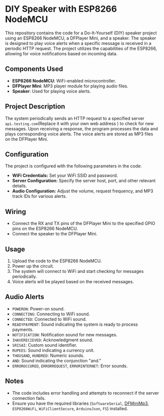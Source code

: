 # DIY Speaker with ESP8266 NodeMCU

This repository contains the code for a Do-It-Yourself (DIY) speaker project using an ESP8266 NodeMCU, a DFPlayer Mini, and a speaker. The speaker is designed to play voice alerts when a specific message is received in a periodic HTTP request. The project utilizes the capabilities of the ESP8266, allowing for voice notifications based on incoming data.

## Components Used
- **ESP8266 NodeMCU**: WiFi-enabled microcontroller.
- **DFPlayer Mini**: MP3 player module for playing audio files.
- **Speaker**: Used for playing voice alerts.

## Project Description
The system periodically sends an HTTP request to a specified server `api.testing.com`(Replace it with your own web address ) to check for new messages. Upon receiving a response, the program processes the data and plays corresponding voice alerts. The voice alerts are stored as MP3 files on the DFPlayer Mini.

## Configuration
The project is configured with the following parameters in the code:

- **WiFi Credentials:** Set your WiFi SSID and password.
- **Server Configuration:** Specify the server host, port, and other relevant details.
- **Audio Configuration:** Adjust the volume, request frequency, and MP3 track IDs for various alerts.

## Wiring
- Connect the RX and TX pins of the DFPlayer Mini to the specified GPIO pins on the ESP8266 NodeMCU.
- Connect the speaker to the DFPlayer Mini.

## Usage
1. Upload the code to the ESP8266 NodeMCU.
2. Power up the circuit.
3. The system will connect to WiFi and start checking for messages periodically.
4. Voice alerts will be played based on the received messages.

## Audio Alerts
- `POWERON`: Power-on sound.
- `CONNECTING`: Connecting to WiFi sound.
- `CONNECTED`: Connected to WiFi sound.
- `READYPAYMENT`: Sound indicating the system is ready to process payments.
- `NOTIFICATION`: Notification sound for new messages.
- `IHAVERECIEVED`: Acknowledgment sound.
- `SRISAI`: Custom sound identifier.
- `RUPEES`: Sound indicating a currency unit.
- `THOUSAND`, `HUNDRED`: Numeric sounds.
- `AND`: Sound indicating the conjunction "and."
- `ERROROCCURED`, `ERRORREQUEST`, `ERRORINTERNET`: Error sounds.

## Notes
- The code includes error handling and attempts to reconnect if the server connection fails.
- Ensure you have the required libraries (`SoftwareSerial`, [DFMiniMp3](https://github.com/Makuna/DFMiniMp3), `ESP8266WiFi`, `WiFiClientSecure`, `ArduinoJson`, `FS`) installed.
